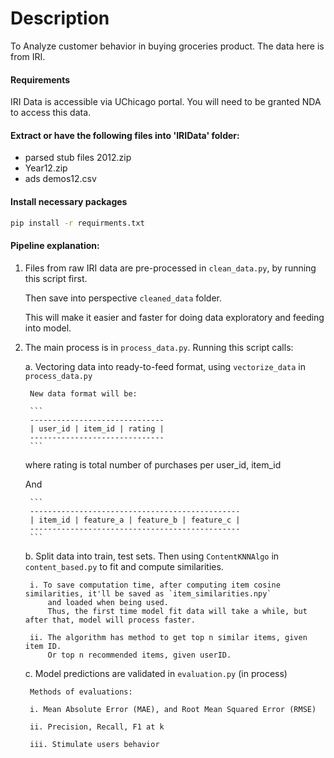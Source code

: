 # Description
To Analyze customer behavior in buying groceries product.
The data here is from IRI.

#### Requirements

IRI Data is accessible via UChicago portal. You will need to be granted NDA to access this data.
 
#### Extract or have the following files into 'IRIData' folder:

* parsed stub files 2012.zip
* Year12.zip
* ads demos12.csv

#### Install necessary packages

```bash
pip install -r requirments.txt
```

#### Pipeline explanation:

1. Files from raw IRI data are pre-processed in `clean_data.py`, by running this script first.

    Then save into perspective `cleaned_data` folder.
    
    This will make it easier and faster for doing data exploratory and feeding into model.
    
2. The main process is in `process_data.py`. Running this script calls:

    a. Vectoring data into ready-to-feed format, using `vectorize_data` in `process_data.py`

        New data format will be:
        
        ```
        ------------------------------ 
        | user_id | item_id | rating |
        ------------------------------
        ```
        
      where rating is total number of purchases per user_id, item_id
        
      And
      
        ```
        ----------------------------------------------- 
        | item_id | feature_a | feature_b | feature_c |
        -----------------------------------------------
        ```
    b. Split data into train, test sets. Then using `ContentKNNAlgo` in `content_based.py` to fit and compute similarities.
        
        i. To save computation time, after computing item cosine similarities, it'll be saved as `item_similarities.npy`
            and loaded when being used.
            Thus, the first time model fit data will take a while, but after that, model will process faster.
        
        ii. The algorithm has method to get top n similar items, given item ID. 
            Or top n recommended items, given userID.
    
    c. Model predictions are validated in `evaluation.py` (in process)

        Methods of evaluations:
        
        i. Mean Absolute Error (MAE), and Root Mean Squared Error (RMSE)
    
        ii. Precision, Recall, F1 at k

        iii. Stimulate users behavior
        
